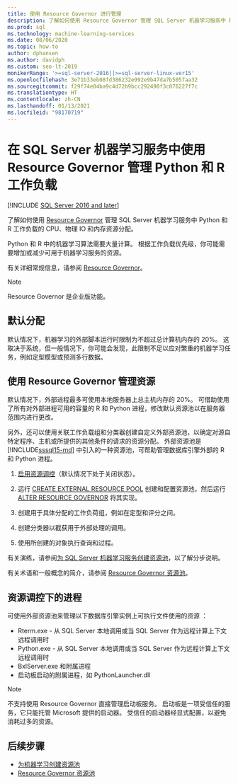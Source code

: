 ```yaml
---
title: 使用 Resource Governor 进行管理
description: 了解如何使用 Resource Governor 管理 SQL Server 机器学习服务中 Python 和 R 工作负载的 CPU、物理 IO 和内存资源分配。
ms.prod: sql
ms.technology: machine-learning-services
ms.date: 08/06/2020
ms.topic: how-to
author: dphansen
ms.author: davidph
ms.custom: seo-lt-2019
monikerRange: '>=sql-server-2016||>=sql-server-linux-ver15'
ms.openlocfilehash: 3e71b33eb08fd386232e992e9b47da7b5057aa32
ms.sourcegitcommit: f29f74e04ba9c4d72b9bcc292490f3c076227f7c
ms.translationtype: HT
ms.contentlocale: zh-CN
ms.lasthandoff: 01/13/2021
ms.locfileid: "98170719"
---
```

# <a name="manage-python-and-r-workloads-with-resource-governor-in-sql-server-machine-learning-services"></a>在 SQL Server 机器学习服务中使用 Resource Governor 管理 Python 和 R 工作负载
[!INCLUDE [SQL Server 2016 and later](../../includes/applies-to-version/sqlserver2016.md)]

了解如何使用 [Resource Governor](../../relational-databases/resource-governor/resource-governor.md) 管理 SQL Server 机器学习服务中 Python 和 R 工作负载的 CPU、物理 IO 和内存资源分配。

Python 和 R 中的机器学习算法需要大量计算。 根据工作负载优先级，你可能需要增加或减少可用于机器学习服务的资源。

有关详细常规信息，请参阅 [Resource Governor](../../relational-databases/resource-governor/resource-governor.md)。

> [!NOTE] 
> Resource Governor 是企业版功能。

## <a name="default-allocations"></a>默认分配

默认情况下，机器学习的外部脚本运行时限制为不超过总计算机内存的 20%。 这取决于系统，但一般情况下，你可能会发现，此限制不足以应对繁重的机器学习任务，例如定型模型或预测多行数据。 

## <a name="manage-resources-with-resource-governor"></a>使用 Resource Governor 管理资源
 
默认情况下，外部进程最多可使用本地服务器上总主机内存的 20%。 可借助使用了所有对外部进程可用的容量的 R 和 Python 进程，修改默认资源池以在服务器范围内进行更改。

另外，还可以使用关联工作负载组和分类器创建自定义外部资源池，以确定对源自特定程序、主机或所提供的其他条件的请求的资源分配。 外部资源池是 [!INCLUDE[sssql15-md](../../includes/sssql16-md.md)] 中引入的一种资源池，可帮助管理数据库引擎外部的 R 和 Python 进程。

1. [启用资源调控](../../relational-databases/resource-governor/enable-resource-governor.md)（默认情况下处于关闭状态）。

2. 运行 [CREATE EXTERNAL RESOURCE POOL](../../t-sql/statements/create-external-resource-pool-transact-sql.md) 创建和配置资源池，然后运行 [ALTER RESOURCE GOVERNOR](../../t-sql/statements/alter-resource-governor-transact-sql.md) 将其实现。

3. 创建用于具体分配的工作负荷组，例如在定型和评分之间。

4. 创建分类器以截获用于外部处理的调用。

5. 使用所创建的对象执行查询和过程。

有关演练，请参阅[为 SQL Server 机器学习服务创建资源池](create-external-resource-pool.md)，以了解分步说明。

有关术语和一般概念的简介，请参阅 [Resource Governor 资源池](../../relational-databases/resource-governor/resource-governor-resource-pool.md)。

## <a name="processes-under-resource-governance"></a>资源调控下的进程
  
 可使用外部资源池来管理以下数据库引擎实例上可执行文件使用的资源  ：

+ Rterm.exe - 从 SQL Server 本地调用或当 SQL Server 作为远程计算上下文远程调用时
+ Python.exe - 从 SQL Server 本地调用或当 SQL Server 作为远程计算上下文远程调用时
+ BxlServer.exe 和附属进程
+ 启动板启动的附属进程，如 PythonLauncher.dll
  
> [!NOTE]
> 不支持使用 Resource Governor 直接管理启动板服务。 启动板是一项受信任的服务，它只能托管 Microsoft 提供的启动器。 受信任的启动器经显式配置，以避免消耗过多的资源。
  
## <a name="next-steps"></a>后续步骤

+ [为机器学习创建资源池](create-external-resource-pool.md)
+ [Resource Governor 资源池](../../relational-databases/resource-governor/resource-governor-resource-pool.md)